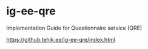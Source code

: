 # ig-ee-qre

Implementation Guide for Questionnaire service (QRE)

https://github.tehik.ee/ig-ee-qre/index.html
